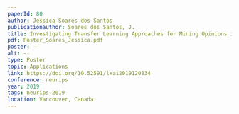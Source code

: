```yaml
---
paperId: 80
author: Jessica Soares dos Santos
publicationauthor: Soares dos Santos, J.
title: Investigating Transfer Learning Approaches for Mining Opinions in the Electoral Domain
pdf: Poster_Soares_Jessica.pdf
poster: --
alt: --
type: Poster
topic: Applications
link: https://doi.org/10.52591/lxai2019120834
conference: neurips
year: 2019
tags: neurips-2019
location: Vancouver, Canada
---
```

